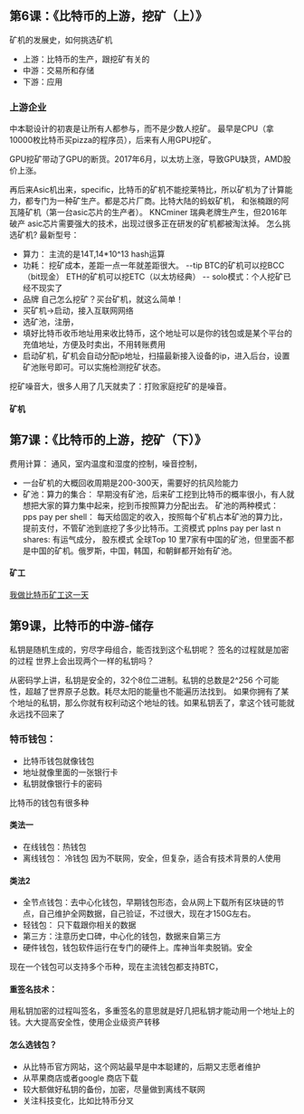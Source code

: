 ## 第6课：《比特币的上游，挖矿（上）》
矿机的发展史，如何挑选矿机
- 上游：比特币的生产，跟挖矿有关的
- 中游：交易所和存储
- 下游：应用

### 上游企业

中本聪设计的初衷是让所有人都参与，而不是少数人挖矿。 最早是CPU（拿10000枚比特币买pizza的程序员），后来有人用GPU挖矿。

GPU挖矿带动了GPU的断货。2017年6月，以太坊上涨，导致GPU缺货，AMD股价上涨。

再后来Asic机出来，specific，比特币的矿机不能挖莱特比，所以矿机为了计算能力，都专门为一种矿生产。都是芯片厂商。比特大陆的蚂蚁矿机，
和张楠跟的阿瓦隆矿机（第一台asic芯片的生产者）。
KNCminer 瑞典老牌生产生，但2016年破产
asic芯片需要强大的技术，出现过很多正在研发的矿机都被淘汰掉。
怎么挑选矿机?
最新型号： 
- 算力： 主流的是14T,14*10^13 hash运算
- 功耗： 挖矿成本，差距一点一年就差距很大。
  --tip BTC的矿机可以挖BCC（bit现金） ETH的矿机可以挖ETC（以太坊经典）
  -- solo模式：个人挖矿已经不现实了
- 品牌
自己怎么挖矿？买台矿机，就这么简单！
- 买矿机->启动，接入互联网网络
- 选矿池，注册，
- 填好比特币收币地址用来收比特币，这个地址可以是你的钱包或是某个平台的充值地址，方便及时卖出，不用转账费用
 - 启动矿机，矿机会自动分配ip地址，扫描最新接入设备的ip，进入后台，设置矿池账号即可。可以实施检测挖矿状态。

挖矿噪音大，很多人用了几天就卖了：打败家庭挖矿的是噪音。
 

#### 矿机

## 第7课：《比特币的上游，挖矿（下）》
费用计算：
通风，室内温度和湿度的控制，噪音控制，
- 一台矿机的大概回收周期是200-300天，需要好的抗风险能力
- 矿池：算力的集合：
早期没有矿池，后来矿工挖到比特币的概率很小，有人就想把大家的算力集中起来，挖到币按照算力分配出去。
矿池的两种模式：
pps pay per shell： 每天给固定的收入，按照每个矿机占本矿池的算力比，提前支付，不管矿池到底挖了多少比特币。工资模式
pplns pay per last n shares: 有运气成分， 股东模式
全球Top 10 里7家有中国的矿池，但里面不都是中国的矿机。俄罗斯，中国，韩国，和朝鲜都开始有矿池。

#### 矿工

[我做比特币矿工这一天](http://news.pedaily.cn/201801/426056.shtml)


## 第9课，比特币的中游-储存
私钥是随机生成的，穷尽字母组合，能否找到这个私钥呢？
签名的过程就是加密的过程
世界上会出现两个一样的私钥吗？

从密码学上讲，私钥是安全的，32个8位二进制。私钥的总数是2^256 个可能性，超越了世界原子总数。耗尽太阳的能量也不能遍历法找到。
如果你拥有了某个地址的私钥，那么你就有权利动这个地址的钱。如果私钥丢了，拿这个钱可能就永远找不回来了

### 特币钱包：
- 比特币钱包就像钱包
- 地址就像里面的一张银行卡
- 私钥就像银行卡的密码

比特币的钱包有很多种
#### 类法一
- 在线钱包：热钱包
- 离线钱包： 冷钱包 因为不联网，安全，但复杂，适合有技术背景的人使用

#### 类法2
- 全节点钱包：去中心化钱包，早期钱包形态，会从网上下载所有区块链的节点，自己维护全网数据，自己验证，不过很大，现在才150G左右。
- 轻钱包： 只下载跟你相关的数据
- 第三方：注意历史口碑，中心化的钱包，数据来自第三方
- 硬件钱包，钱包软件运行在专门的硬件上。库神当年卖脱销。安全

现在一个钱包可以支持多个币种，现在主流钱包都支持BTC，

#### 重签名技术：
用私钥加密的过程叫签名，多重签名的意思就是好几把私钥才能动用一个地址上的钱。大大提高安全性，使用企业级资产转移

#### 怎么选钱包？
- 从比特币官方网站，这个网站最早是中本聪建的，后期又志愿者维护
- 从苹果商店或者google 商店下载
- 较大额做好私钥的备份，加密，尽量做到离线不联网
- 关注科技变化，比如比特币分叉

